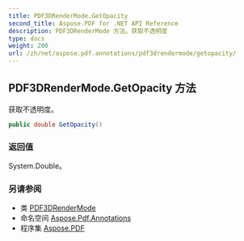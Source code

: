 ```yaml
---
title: PDF3DRenderMode.GetOpacity
second_title: Aspose.PDF for .NET API Reference
description: PDF3DRenderMode 方法。获取不透明度
type: docs
weight: 200
url: /zh/net/aspose.pdf.annotations/pdf3drendermode/getopacity/
---
```

## PDF3DRenderMode.GetOpacity 方法

获取不透明度。

```csharp
public double GetOpacity()
```

### 返回值

System.Double。

### 另请参阅

* 类 [PDF3DRenderMode](../)
* 命名空间 [Aspose.Pdf.Annotations](../../../aspose.pdf.annotations/)
* 程序集 [Aspose.PDF](../../../)